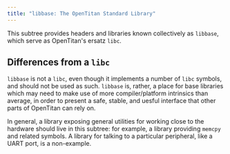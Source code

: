 ```yaml
---
title: "libbase: The OpenTitan Standard Library"
---
```


This subtree provides headers and libraries known collectively as `libbase`, which serve as OpenTitan's ersatz `libc`.

## Differences from a `libc`

`libbase` is not a `libc`, even though it implements a number of `libc` symbols, and should not be used as such.
`libbase` is, rather, a place for base libraries which may need to make use of more compiler/platform intrinsics than average, in order to present a safe, stable, and uesful interface that other parts of OpenTitan can rely on.

In general, a library exposing general utilities for working close to the hardware should live in this subtree: for example, a library providing `memcpy` and related symbols.
A library for talking to a particular peripheral, like a UART port, is a non-example.
